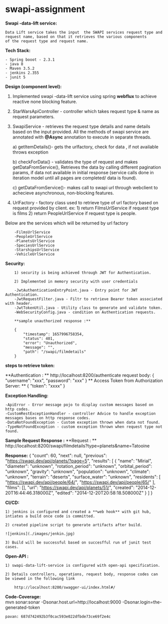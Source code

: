 # swapi-assignment

**Swapi -data-lift service:** 
	
	Data Lift service takes the input  the SWAPI services request type and request name, based on that it retrieves the various components
	of the request type and request name.

**Tech Stack:**
		
	- Spring booot - 2.3.1
	- java 8
	- Maven 3.5.2
	- jenkins 2.355
	- junit 5
		
**Design (component level):**

1) Implemented swapi -data-lift service  using spring **webflux** to achieve reactive none blocking feature.
		
2) StarWarsApiController - controller  which takes request type  & name as request parameters.
		
3) SwapiService - retrieves the request type details and name details based on the input provided.
 All the methods of swapi service are annotated with **@Async** annotation to execute in separate threads.
		  
	a) getItemDetails()- gets the urlfactory, check for data , if not available throws exception
			
	b) checkForData() - validates the type of request and makes getDataFromService(),
	Retrieves the data by calling different pagination params, if data not available in initial response
	(service calls done in iteration model until all pages are completed/ data is found).
				
	c) getDataFromService()- makes call to swapi url through webclient to achecieve asynchronous, non-blocking features.
			
4) UrlFactory - factory class used to retrieve type of url factory based on request provided by client.
	ex: 
		1) return FilmsUrlService if request type is films
		2) return PeopleUrlService if request type is people.
			
Below are the services which will be returned by url factory
			
		-FilmsUrlService
		-PeopleUrlService
		-PlanetsUrlService
		-SpeciesUrlService
		-StarshipsUrlService
		-VehicleUrlService
			
**Security:**

		1) security is being achieved through JWT for Authentication.
		
		2) Implemented in memory security with user credentials
		
		-JwtAuthenticationEntryPoint.java - Entry point for JWT Authentication.
		-JwtRequestFilter.java - Filtr to retrieve Bearer token associated with header.
		-JwtTokenUtil.java - Utility class to generate and validate token.
		-WebSecurityConfig.java - condition on Authentication requests.
	
		**sample unauthorized response :**
		
		{
		    "timestamp": 1657996758354,
		    "status": 401,
		    "error": "Unauthorized",
		    "message": "",
		    "path": "/swapi/filmdetails"
		}
		
		
**steps to retrieve token:**
  
**Authentication : **
		http://localhost:8200/authenticate
		request body:
			{
			    "username": "xxx",
			    "password": "xxx"
			}
** Access Token from Authorization Server: **
  	{
    "token": "xxxx"
	}	
	
**Exception Handling:**

	-ApiError - Error message pojo to display custom messages based on http codes.
	-CustomRestExceptionHandler - controller Advice to handle exception messages bases on http response codes.
	-DataNotFoundException - Custom exception thrown when data not found.  
	-TypeNotFoundException - custom exception thrown when request type not found.

		
**Sample Request Response :**
**Request : **
		http://localhost:8200/swapi/filmdetails?type=planets&name=Tatooine

**Response:**
					{
					    "count": 60,
					    "next": null,
					    "previous": "https://swapi.dev/api/planets/?page=5",
					    "results": [
					        {
					            "name": "Mirial",
					            "diameter": "unknown",
					            "rotation_period": "unknown",
					            "orbital_period": "unknown",
					            "gravity": "unknown",
					            "population": "unknown",
					            "climate": "unknown",
					            "terrain": "deserts",
					            "surface_water": "unknown",
					            "residents": [
					                "https://swapi.dev/api/people/64/",
					                "https://swapi.dev/api/people/65/"
					            ],
					            "films": [],
					            "url": "https://swapi.dev/api/planets/51/",
					            "created": "2014-12-20T16:44:46.318000Z",
					            "edited": "2014-12-20T20:58:18.508000Z"
					        }
					    ]
					}
					
**CI/CD:** 

	1) jenkins is configured and created a **web hook** with git hub, intiates a build once code is committed.
	
	2) created pipeline script to generate artifacts after build.
	
	![jenkins](./images/jenkin.jpg)
	
	3) Build will be successful based on succesfful run of junit test cases.
	
**Open-API :**
	
	1) swapi-data-lift-service is configured with open-api specification.
	
	2) Details controllers, operations, request body, response codes can be viewed in the following link
		
		http://localhost:8200/swagger-ui/index.html#/
	
	
**Code-Coverage:**	
	mvn sonar:sonar -Dsonar.host.url=http://localhost:9000 
  	-Dsonar.login=the-generated-token
  	
  	
  	pavan: 687d742492b3f0cac593e022dfbde73ce69f2e4c
  	